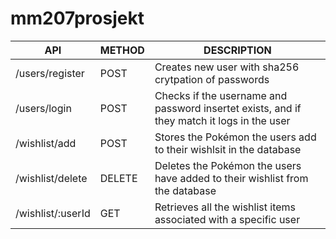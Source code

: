 # mm207prosjekt
| API | METHOD  | DESCRIPTION  | 
| ------------- | ------------- | ------------- |
| /users/register  | POST  | Creates new user with sha256 crytpation of passwords  |
| /users/login  | POST  | Checks if the username and password insertet exists, and if they match it logs in the user  |
| /wishlist/add  | POST  |   Stores the Pokémon the users add to their wishlsit in the database  |
| /wishlist/delete  | DELETE  |  Deletes the Pokémon the users have added to their wishlist from the database  |
| /wishlist/:userId  | GET  |  Retrieves all the wishlist items associated with a specific user  |
